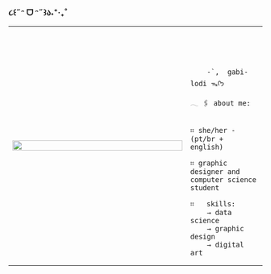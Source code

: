 ### ૮꒰˶ᵔ ᗜ ᵔ˶꒱ა˖⁺‧₊˚

<table>
    <tr>
        <!-- Ajuste da largura da célula -->
        <td style="width: 70%;">
            <!-- Ajuste da largura da imagem -->
            <img src="https://cdn.discordapp.com/attachments/1258475263948361831/1278469123352825956/ea875f548c6d1cdabd6335406c55fe28.jpg?ex=66d0eaa7&is=66cf9927&hm=473f90b5321a75c97bacfc45e7841f7a10a371e1b3a910a8776e6baba5341adb&" style="width:100%; border: none;"/>
        </td>
        <td style="width: 30%; vertical-align: middle;">
            <p style="font-family: monospace; font-size: 80px;">    
                
        -`,  gabi-lodi ᯓᡣ𐭩
    
</p>                                                                                                                            
                                                                                                  
                                                                                                    
        
    𓂃 🖇 about me:

    
    ⌗ she/her - (pt/br + english)

    ⌗ graphic designer and computer science student  
                                            
    ⌗   skills:
        → data science
        → graphic design
        → digital art
        
